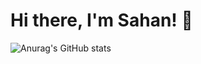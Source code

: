 # Hi there, I'm Sahan! 👋

![Anurag's GitHub stats](https://github-readme-stats.vercel.app/api?username=KATTASAHAN&show_icons=true&border_color=30363d&title_color=ffffff&bg_color=0d111700&icon_color=7d8590&text_color=ffffff&border_radius=10&text_bold=false&hide_border=true)
